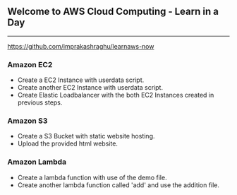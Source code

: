 ## Welcome to AWS Cloud Computing - Learn in a Day
---

https://github.com/imprakashraghu/learnaws-now

### Amazon EC2
- Create a EC2 Instance with userdata script.
- Create another EC2 Instance with userdata script.
- Create Elastic Loadbalancer with the both EC2 Instances created in previous steps.


### Amazon S3
- Create a S3 Bucket with static website hosting.
- Upload the provided html website.

### Amazon Lambda
- Create a lambda function with use of the demo file.
- Create another lambda function called 'add' and use the addition file.
